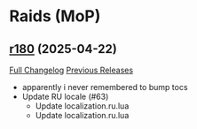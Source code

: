 # <DBM Mod> Raids (MoP)

## [r180](https://github.com/DeadlyBossMods/DBM-MoP/tree/r180) (2025-04-22)
[Full Changelog](https://github.com/DeadlyBossMods/DBM-MoP/compare/r179...r180) [Previous Releases](https://github.com/DeadlyBossMods/DBM-MoP/releases)

- apparently i never remembered to bump tocs  
- Update RU locale (#63)  
    * Update localization.ru.lua  
    * Update localization.ru.lua  